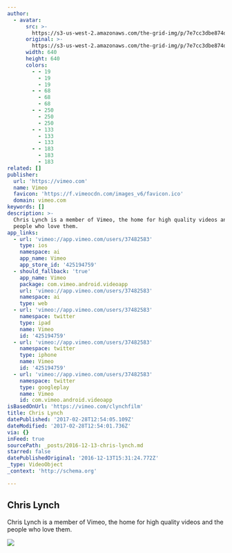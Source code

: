 ```yaml
---
author:
  - avatar:
      src: >-
        https://s3-us-west-2.amazonaws.com/the-grid-img/p/7e7cc3dbe874de4bc9094335b2eb4725dba807bc
      original: >-
        https://s3-us-west-2.amazonaws.com/the-grid-img/p/7e7cc3dbe874de4bc9094335b2eb4725dba807bc
      width: 640
      height: 640
      colors:
        - - 19
          - 19
          - 19
        - - 68
          - 68
          - 68
        - - 250
          - 250
          - 250
        - - 133
          - 133
          - 133
        - - 183
          - 183
          - 183
related: []
publisher:
  url: 'https://vimeo.com'
  name: Vimeo
  favicon: 'https://f.vimeocdn.com/images_v6/favicon.ico'
  domain: vimeo.com
keywords: []
description: >-
  Chris Lynch is a member of Vimeo, the home for high quality videos and the
  people who love them.
app_links:
  - url: 'vimeo://app.vimeo.com/users/37482583'
    type: ios
    namespace: ai
    app_name: Vimeo
    app_store_id: '425194759'
  - should_fallback: 'true'
    app_name: Vimeo
    package: com.vimeo.android.videoapp
    url: 'vimeo://app.vimeo.com/users/37482583'
    namespace: ai
    type: web
  - url: 'vimeo://app.vimeo.com/users/37482583'
    namespace: twitter
    type: ipad
    name: Vimeo
    id: '425194759'
  - url: 'vimeo://app.vimeo.com/users/37482583'
    namespace: twitter
    type: iphone
    name: Vimeo
    id: '425194759'
  - url: 'vimeo://app.vimeo.com/users/37482583'
    namespace: twitter
    type: googleplay
    name: Vimeo
    id: com.vimeo.android.videoapp
isBasedOnUrl: 'https://vimeo.com/clynchfilm'
title: Chris Lynch
datePublished: '2017-02-28T12:54:05.109Z'
dateModified: '2017-02-28T12:54:01.736Z'
via: {}
inFeed: true
sourcePath: _posts/2016-12-13-chris-lynch.md
starred: false
datePublishedOriginal: '2016-12-13T15:31:24.772Z'
_type: VideoObject
_context: 'http://schema.org'

---
```

<article style=""><h1>Chris Lynch</h1><p>Chris Lynch is a member of Vimeo, the home for high quality videos and the people who love them.</p><img src="https://i.vimeocdn.com/portrait/9286445_640x640" /></article>